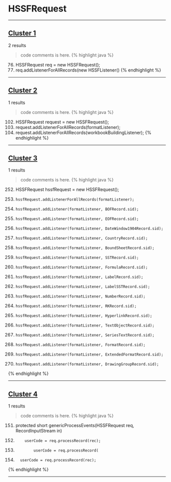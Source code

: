 # HSSFRequest

***

## [Cluster 1](./1)
2 results
> code comments is here.
{% highlight java %}
76. HSSFRequest     req   = new HSSFRequest();
78. req.addListenerForAllRecords(new HSSFListener()
{% endhighlight %}

***

## [Cluster 2](./2)
1 results
> code comments is here.
{% highlight java %}
102. HSSFRequest request = new HSSFRequest();
105.   request.addListenerForAllRecords(formatListener);
109.   request.addListenerForAllRecords(workbookBuildingListener);
{% endhighlight %}

***

## [Cluster 3](./3)
1 results
> code comments is here.
{% highlight java %}
252. HSSFRequest hssfRequest = new HSSFRequest();
254.     hssfRequest.addListenerForAllRecords(formatListener);
256.     hssfRequest.addListener(formatListener, BOFRecord.sid);
257.     hssfRequest.addListener(formatListener, EOFRecord.sid);
258.     hssfRequest.addListener(formatListener, DateWindow1904Record.sid);
259.     hssfRequest.addListener(formatListener, CountryRecord.sid);
260.     hssfRequest.addListener(formatListener, BoundSheetRecord.sid);
261.     hssfRequest.addListener(formatListener, SSTRecord.sid);
262.     hssfRequest.addListener(formatListener, FormulaRecord.sid);
263.     hssfRequest.addListener(formatListener, LabelRecord.sid);
264.     hssfRequest.addListener(formatListener, LabelSSTRecord.sid);
265.     hssfRequest.addListener(formatListener, NumberRecord.sid);
266.     hssfRequest.addListener(formatListener, RKRecord.sid);
267.     hssfRequest.addListener(formatListener, HyperlinkRecord.sid);
268.     hssfRequest.addListener(formatListener, TextObjectRecord.sid);
269.     hssfRequest.addListener(formatListener, SeriesTextRecord.sid);
270.     hssfRequest.addListener(formatListener, FormatRecord.sid);
271.     hssfRequest.addListener(formatListener, ExtendedFormatRecord.sid);
272.     hssfRequest.addListener(formatListener, DrawingGroupRecord.sid);
{% endhighlight %}

***

## [Cluster 4](./4)
1 results
> code comments is here.
{% highlight java %}
151. protected short genericProcessEvents(HSSFRequest req, RecordInputStream in)
188.         userCode = req.processRecord(rec);
200.             userCode = req.processRecord(
248.       userCode = req.processRecord(rec);
{% endhighlight %}

***

